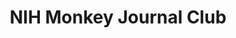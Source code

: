 ---
title: "NIH Monkey Journal Club"
project_id: 
conference_id: ""
presenters:
   - peter_bandettini
summary: "<p>NIH Monkey Journal Club</p>"
file: /assets/presentations/T187.ppt
filename: T187.ppt
layout: presentation
---